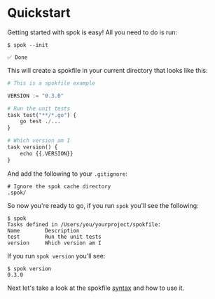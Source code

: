 # Quickstart

Getting started with spok is easy! All you need to do is run:

<div class="termy">

```shell
$ spok --init

✅ Done
```

</div>

This will create a spokfile in your current directory that looks like this:

```python
# This is a spokfile example

VERSION := "0.3.0"

# Run the unit tests
task test("**/*.go") {
    go test ./...
}

# Which version am I
task version() {
    echo {{.VERSION}}
}
```

And add the following to your `.gitignore`:

```gitignore
# Ignore the spok cache directory
.spok/
```

So now you're ready to go, if you run `spok` you'll see the following:

<div class="termy">

```console
$ spok
Tasks defined in /Users/you/yourproject/spokfile:
Name        Description
test        Run the unit tests
version     Which version am I
```

</div>

If you run `spok version` you'll see:

<div class="termy">

```console
$ spok version
0.3.0
```

</div>

Next let's take a look at the spokfile [syntax](syntax.md) and how to use it.

